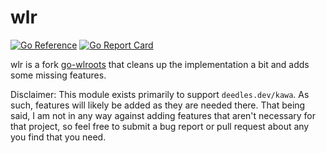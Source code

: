 wlr
===

[![Go Reference](https://pkg.go.dev/badge/deedles.dev/wlr.svg)](https://pkg.go.dev/deedles.dev/wlr)
[![Go Report Card](https://goreportcard.com/badge/deedles.dev/wlr)](https://goreportcard.com/report/deedles.dev/wlr)

wlr is a fork [go-wlroots](https://github.com/swaywm/go-wlroots) that cleans up the implementation a bit and adds some missing features.

Disclaimer: This module exists primarily to support `deedles.dev/kawa`. As such, features will likely be added as they are needed there. That being said, I am not in any way against adding features that aren't necessary for that project, so feel free to submit a bug report or pull request about any you find that you need.
